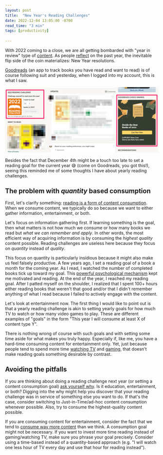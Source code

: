 ```yaml
---
layout: post
title:  "New Year's Reading Challenges"
date: 2022-12-04 13:05:00 -0700
read_time: "3 min"
tags: [productivity]

---
```


With 2022 coming to a close, we are all getting bombarded with "year in review" type of [content](https://www.spotify.com/us/wrapped/). As people [reflect](https://humanparts.medium.com/how-to-pull-off-a-personal-annual-review-bc3ae908f493) on the past year, the inevitable flip side of the coin materializes: New Year resolutions.

[Goodreads](http://goodreads.com/) (an app to track books you have read and want to read) is of course following suit and yesterday, when I logged into my account, this is what I saw.

![goodreads screenshot showing a signup for a yearly reading challenge](/assets/writing/reading-challenges-goodreads.png)

Besides the fact that December 4th might be a touch too late to set a reading goal for the current year 😅 (come on Goodreads, you got this!), seeing this reminded me of some thoughts I have about yearly reading challenges.

## The problem with _quantity_ based consumption

First, let's clarify something: [reading is a form of content consumption](https://blog.tjcx.me/p/consume-less-create-more). When we consume content, we typically do so because we want to either gather information, entertainment, or both.

Let's focus on information gathering first. If learning something is the goal, then what matters is not how much we consume or how many books we read but _what we can remember and apply_. In other words, the most efficient way of acquiring information is by consuming the _highest quality_ content possible. Reading challenges are useless here because they focus on _quantity_ instead of _quality_.

This focus on quantity is particularly insidious because it might also make us feel falsely productive. A few years ago, I set a reading goal of a book a month for the coming year. As I read, I watched the number of completed books tick up toward my goal. This [powerful psychological mechanism](https://jamesclear.com/paper-clips) kept me motivated and reading. At the end of the year, I reached my reading goal. After I patted myself on the shoulder, I realized that I spent 100+ hours either reading books that weren't that good and/or that I didn't remember anything of what I read because I failed to actively engage with the content.

Let's look at entertainment now. The first thing I would like to point out is that a yearly reading challenge is akin to setting yearly goals for how much TV to watch or how many video games to play. These are different examples of "goals" in the form "This year I will consume at least X of content type Y".

There is nothing wrong of course with such goals and with setting some time aside for what makes you truly happy. Especially if, like me, you have a hard-time consuming content for entertainment only. Yet, just because people tend to spend more time [watching TV](https://wordsrated.com/reading-vs-watching-tv/) and [gaming](https://wordsrated.com/reading-vs-gaming/), that doesn't make reading goals something desirable by contrast.

## Avoiding the pitfalls

If you are thinking about doing a reading challenge next year (or setting a content consumption goal) [ask yourself why](https://alegnoli.com/blog/why). Is it education, entertainment, or both? Digging into the why might help you discover that your reading challenge was in service of something else you want to do. If that's the case, consider switching to Just-in-Time/ad-hoc content consumption whenever possible. Also, try to consume the highest-quality content possible.

If you are consuming content for entertainment, consider the fact that we tend to [consume way more content](https://www.forbes.com/sites/johnbbrandon/2020/11/17/new-survey-says-were-spending-7-hours-per-day-consuming-online-media/) than we think. A consumption goal might not be necessary. If you want to invest more time reading instead of gaming/watching TV, make sure you phrase your goal precisely. Consider using a time-based instead of a quantity-based approach (e.g. "I will watch one less hour of TV every day and use that hour for reading instead").
